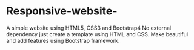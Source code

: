 # Responsive-website-
A simple website using HTML5, CSS3 and Bootstrap4
No external dependency just create a template using HTML and CSS.
Make beautiful and add features using Bootstrap framework.
